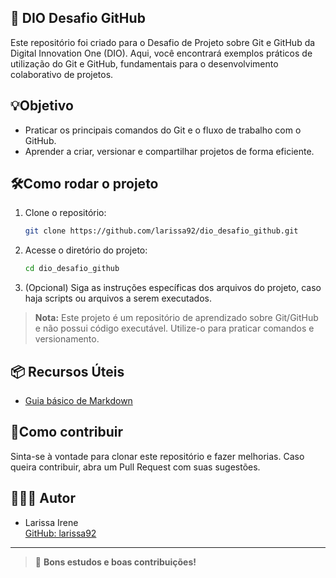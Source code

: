 ## 💙 DIO Desafio GitHub

Este repositório foi criado para o Desafio de Projeto sobre Git e GitHub da Digital Innovation One (DIO). Aqui, você encontrará exemplos práticos de utilização do Git e GitHub, fundamentais para o desenvolvimento colaborativo de projetos.

## 💡Objetivo

- Praticar os principais comandos do Git e o fluxo de trabalho com o GitHub.
- Aprender a criar, versionar e compartilhar projetos de forma eficiente.

## 🛠️Como rodar o projeto

1. Clone o repositório:
   ```bash
   git clone https://github.com/larissa92/dio_desafio_github.git
   ```
2. Acesse o diretório do projeto:
   ```bash
   cd dio_desafio_github
   ```
3. (Opcional) Siga as instruções específicas dos arquivos do projeto, caso haja scripts ou arquivos a serem executados.

> **Nota:** Este projeto é um repositório de aprendizado sobre Git/GitHub e não possui código executável. Utilize-o para praticar comandos e versionamento.

## 📦  Recursos Úteis

- [Guia básico de Markdown](https://www.markdownguide.org/)

## 🤝Como contribuir

Sinta-se à vontade para clonar este repositório e fazer melhorias. Caso queira contribuir, abra um Pull Request com suas sugestões.

## 👤👤👤 Autor

- Larissa Irene  
  [GitHub: larissa92](https://github.com/larissa92)

---

> 💙 **Bons estudos e boas contribuições!**
